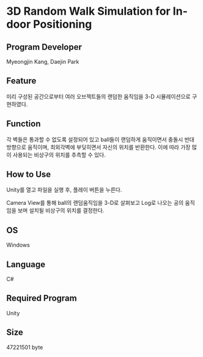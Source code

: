 # 3D Random Walk Simulation for In-door Positioning

## Program Developer

Myeongjin Kang, Daejin Park



## Feature

 미리 구성된 공간으로부터 여러 오브젝트들의 랜덤한 움직임을 3-D 시뮬레이션으로 구현하였다. 



## Function

 각 벽들은 통과할 수 없도록 설정되어 있고 ball들이 랜덤하게 움직이면서 충돌시 반대 방향으로 움직이며, 최외각벽에 부딪히면서 자신의 위치를 반환한다. 이에 따라 가장 많이 사용되는 비상구의 위치를 추측할 수 있다.



## How to Use

 Unity를 열고 파일을 실행 후, 플레이 버튼을 누른다.

Camera View를 통해 ball의 랜덤움직임을 3-D로 살펴보고 Log로 나오는 공의 움직임을 보며 설치될 비상구의 위치를 결정한다.



## OS

Windows



## Language

C#



## Required Program

Unity



## Size

47221501 byte